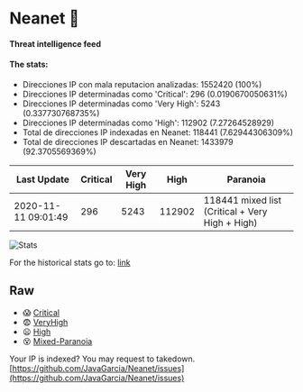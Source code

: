 # Neanet :hocho:
#### Threat intelligence feed
#### The stats:

- Direcciones IP con mala reputacion analizadas: 1552420 (100%)
- Direcciones IP determinadas como 'Critical':  296 (0.0190670050631%)
- Direcciones IP determinadas como 'Very High':  5243 (0.337730768735%)
- Direcciones IP determinadas como 'High':  112902 (7.27264528929)
- Total de direcciones IP indexadas en Neanet:  118441 (7.62944306309%)
- Total de direcciones IP descartadas en Neanet:  1433979 (92.3705569369%)

| Last Update | Critical | Very High | High | Paranoia |
| --- | --- | --- | --- | --- |
| 2020-11-11 09:01:49 | 296 | 5243 | 112902 | 118441 mixed list (Critical + Very High + High)|

![Stats](https://docs.google.com/spreadsheets/d/e/2PACX-1vSnaNMIXVabIpDJjufMlzH7poXnshF3mgd8Is1g9ytUEzVsP5my4Trn8f-xkoLLQ38xpL3HtmUexLo6/pubchart?oid=501124687&format=image)

For the historical stats go to: [link](/stats.csv)
## Raw
- :scream: [Critical](https://raw.githubusercontent.com/JavaGarcia/Neanet/master/blacklists/neanet_critical.txt)
- :fearful: [VeryHigh](https://raw.githubusercontent.com/JavaGarcia/Neanet/master/blacklists/neanet_veryHigh.txtt)
- :frowning: [High](https://raw.githubusercontent.com/JavaGarcia/Neanet/master/blacklists/neanet_high.txt)
- :dizzy_face: [Mixed-Paranoia](https://raw.githubusercontent.com/JavaGarcia/Neanet/master/blacklists/neanet_all.txt)


Your IP is indexed? You may request to takedown. [https://github.com/JavaGarcia/Neanet/issues](https://github.com/JavaGarcia/Neanet/issues)













































































































































































































































































































































































































































































































































































































































































































































































































































































































































































































































































































































































































































































































































































































































































































































































































































































































































































































































































































































































































































































































































